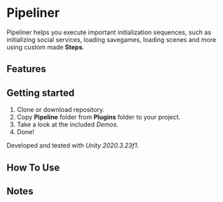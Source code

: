 # Pipeliner
Pipeliner helps you execute important initialization sequences, such as initializing social services, loading savegames, loading scenes and more using custom made **Steps**.

## Features

## Getting started
1. Clone or download repository.
2. Copy **Pipeline** folder from **Plugins** folder to your project.
3. Take a look at the included *Demos*.
4. Done!

Developed and tested with *Unity 2020.3.23f1*.

## How To Use

## Notes

